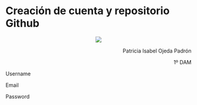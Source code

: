 # Creación de cuenta y repositorio Github


[//]: <> (Foto de la portada)
<p align="center">
  <img src="https://www.hn.cl/wp-content/uploads/2020/11/BDM-1.png"/>
</p>

<p align="right">
  Patricia Isabel Ojeda Padrón
</p>

<p align="right">
  1º DAM
</p>

Username

Email

Password
